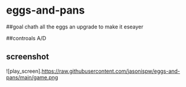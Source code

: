 # eggs-and-pans

##goal
chath all the eggs an upgrade to make it eseayer

##controals
A/D 

## screenshot

![play_screen].https://raw.githubusercontent.com/jasonispw/eggs-and-pans/main/game.png
